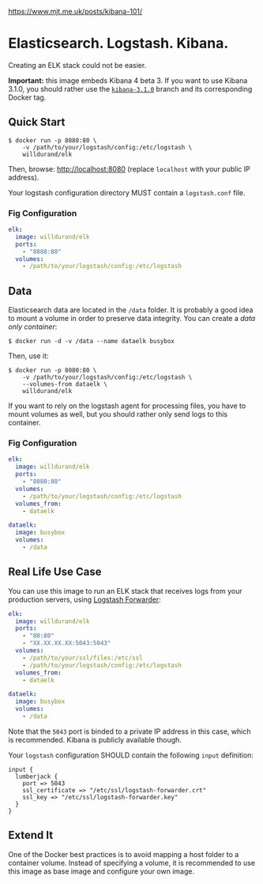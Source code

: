https://www.mjt.me.uk/posts/kibana-101/




Elasticsearch. Logstash. Kibana.
================================

Creating an ELK stack could not be easier.

**Important:** this image embeds Kibana 4 beta 3. If you want to use Kibana
3.1.0, you should rather use the
[`kibana-3.1.0`](https://github.com/willdurand/docker-elk/tree/kibana-3.1.0)
branch and its corresponding Docker tag.

Quick Start
-----------

```
$ docker run -p 8080:80 \
    -v /path/to/your/logstash/config:/etc/logstash \
    willdurand/elk
```

Then, browse: [http://localhost:8080](http://localhost:8080) (replace
`localhost` with your public IP address).

Your logstash configuration directory MUST contain a `logstash.conf` file.

### Fig Configuration

``` yaml
elk:
  image: willdurand/elk
  ports:
    - "8080:80"
  volumes:
    - /path/to/your/logstash/config:/etc/logstash
```


Data
----

Elasticsearch data are located in the `/data` folder. It is probably a good idea
to mount a volume in order to preserve data integrity. You can create a _data
only container_:

```
$ docker run -d -v /data --name dataelk busybox
```

Then, use it:

```
$ docker run -p 8080:80 \
    -v /path/to/your/logstash/config:/etc/logstash \
    --volumes-from dataelk \
    willdurand/elk
```

If you want to rely on the logstash agent for processing files, you have to
mount volumes as well, but you should rather only send logs to this container.

### Fig Configuration

``` yaml
elk:
  image: willdurand/elk
  ports:
    - "8080:80"
  volumes:
    - /path/to/your/logstash/config:/etc/logstash
  volumes_from:
    - dataelk

dataelk:
  image: busybox
  volumes:
    - /data
```


Real Life Use Case
------------------

You can use this image to run an ELK stack that receives logs from your
production servers, using [Logstash
Forwarder](https://github.com/willdurand/docker-logstash-forwarder):

``` yaml
elk:
  image: willdurand/elk
  ports:
    - "80:80"
    - "XX.XX.XX.XX:5043:5043"
  volumes:
    - /path/to/your/ssl/files:/etc/ssl
    - /path/to/your/logstash/config:/etc/logstash
  volumes_from:
    - dataelk

dataelk:
  image: busybox
  volumes:
    - /data
```

Note that the `5043` port is binded to a private IP address in this case, which
is recommended. Kibana is publicly available though.

Your `logstash` configuration SHOULD contain the following `input` definition:

```
input {
  lumberjack {
    port => 5043
    ssl_certificate => "/etc/ssl/logstash-forwarder.crt"
    ssl_key => "/etc/ssl/logstash-forwarder.key"
  }
}
```


Extend It
---------

One of the Docker best practices is to avoid mapping a host folder to a
container volume. Instead of specifying a volume, it is recommended to use this
image as base image and configure your own image.
